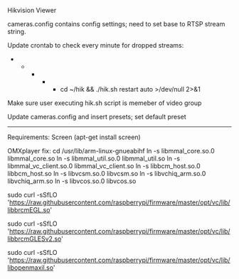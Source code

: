 Hikvision Viewer

cameras.config contains config settings; need to set base to RTSP stream string. 

Update crontab to check every minute for dropped streams:
* * * * * cd ~/hik && ./hik.sh restart auto >/dev/null 2>&1

Make sure user executing hik.sh script is memeber of video group

Update cameras.config and insert presets; set default preset
- - - - - - - - - - - - - - - - - - - - - - - - 

Requirements: Screen (apt-get install screen)

OMXplayer fix:
cd /usr/lib/arm-linux-gnueabihf
ln -s libmmal_core.so.0 libmmal_core.so
ln -s libmmal_util.so.0 libmmal_util.so
ln -s libmmal_vc_client.so.0 libmmal_vc_client.so
ln -s libbcm_host.so.0 libbcm_host.so
ln -s libvcsm.so.0 libvcsm.so
ln -s libvchiq_arm.so.0 libvchiq_arm.so
ln -s libvcos.so.0 libvcos.so

sudo curl -sSfLO 'https://raw.githubusercontent.com/raspberrypi/firmware/master/opt/vc/lib/libbrcmEGL.so'

sudo curl -sSfLO 'https://raw.githubusercontent.com/raspberrypi/firmware/master/opt/vc/lib/libbrcmGLESv2.so'

sudo curl -sSfLO 'https://raw.githubusercontent.com/raspberrypi/firmware/master/opt/vc/lib/libopenmaxil.so'
